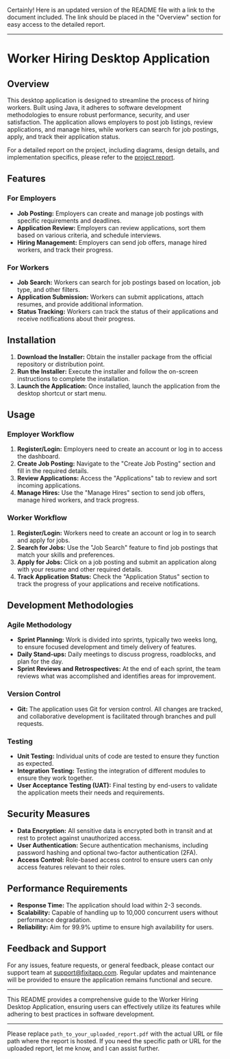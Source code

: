 Certainly! Here is an updated version of the README file with a link to the document included. The link should be placed in the "Overview" section for easy access to the detailed report.

---

# Worker Hiring Desktop Application

## Overview

This desktop application is designed to streamline the process of hiring workers. Built using Java, it adheres to software development methodologies to ensure robust performance, security, and user satisfaction. The application allows employers to post job listings, review applications, and manage hires, while workers can search for job postings, apply, and track their application status.

For a detailed report on the project, including diagrams, design details, and implementation specifics, please refer to the [project report](path_to_your_uploaded_report.pdf).

## Features

### For Employers
- **Job Posting:** Employers can create and manage job postings with specific requirements and deadlines.
- **Application Review:** Employers can review applications, sort them based on various criteria, and schedule interviews.
- **Hiring Management:** Employers can send job offers, manage hired workers, and track their progress.

### For Workers
- **Job Search:** Workers can search for job postings based on location, job type, and other filters.
- **Application Submission:** Workers can submit applications, attach resumes, and provide additional information.
- **Status Tracking:** Workers can track the status of their applications and receive notifications about their progress.

## Installation

1. **Download the Installer:** Obtain the installer package from the official repository or distribution point.
2. **Run the Installer:** Execute the installer and follow the on-screen instructions to complete the installation.
3. **Launch the Application:** Once installed, launch the application from the desktop shortcut or start menu.

## Usage

### Employer Workflow
1. **Register/Login:** Employers need to create an account or log in to access the dashboard.
2. **Create Job Posting:** Navigate to the "Create Job Posting" section and fill in the required details.
3. **Review Applications:** Access the "Applications" tab to review and sort incoming applications.
4. **Manage Hires:** Use the "Manage Hires" section to send job offers, manage hired workers, and track progress.

### Worker Workflow
1. **Register/Login:** Workers need to create an account or log in to search and apply for jobs.
2. **Search for Jobs:** Use the "Job Search" feature to find job postings that match your skills and preferences.
3. **Apply for Jobs:** Click on a job posting and submit an application along with your resume and other required details.
4. **Track Application Status:** Check the "Application Status" section to track the progress of your applications and receive notifications.

## Development Methodologies

### Agile Methodology
- **Sprint Planning:** Work is divided into sprints, typically two weeks long, to ensure focused development and timely delivery of features.
- **Daily Stand-ups:** Daily meetings to discuss progress, roadblocks, and plan for the day.
- **Sprint Reviews and Retrospectives:** At the end of each sprint, the team reviews what was accomplished and identifies areas for improvement.

### Version Control
- **Git:** The application uses Git for version control. All changes are tracked, and collaborative development is facilitated through branches and pull requests.

### Testing
- **Unit Testing:** Individual units of code are tested to ensure they function as expected.
- **Integration Testing:** Testing the integration of different modules to ensure they work together.
- **User Acceptance Testing (UAT):** Final testing by end-users to validate the application meets their needs and requirements.

## Security Measures

- **Data Encryption:** All sensitive data is encrypted both in transit and at rest to protect against unauthorized access.
- **User Authentication:** Secure authentication mechanisms, including password hashing and optional two-factor authentication (2FA).
- **Access Control:** Role-based access control to ensure users can only access features relevant to their roles.

## Performance Requirements

- **Response Time:** The application should load within 2-3 seconds.
- **Scalability:** Capable of handling up to 10,000 concurrent users without performance degradation.
- **Reliability:** Aim for 99.9% uptime to ensure high availability for users.

## Feedback and Support

For any issues, feature requests, or general feedback, please contact our support team at support@fixitapp.com. Regular updates and maintenance will be provided to ensure the application remains functional and secure.

---

This README provides a comprehensive guide to the Worker Hiring Desktop Application, ensuring users can effectively utilize its features while adhering to best practices in software development.

---

Please replace `path_to_your_uploaded_report.pdf` with the actual URL or file path where the report is hosted. If you need the specific path or URL for the uploaded report, let me know, and I can assist further.

